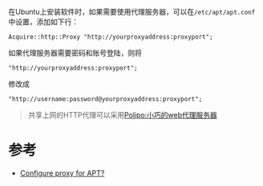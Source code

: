 在Ubuntu上安装软件时，如果需要使用代理服务器，可以在`/etc/apt/apt.conf`中设置，添加如下行：

```
Acquire::http::Proxy "http://yourproxyaddress:proxyport";
```

如果代理服务器需要密码和账号登陆，则将

```
"http://yourproxyaddress:proxyport";
```

修改成

```
"http://username:password@yourproxyaddress:proxyport";
```

> 共享上网的HTTP代理可以采用[Polipo:小巧的web代理服务器](../../../../service/proxy/polipo)

# 参考

* [Configure proxy for APT?](https://askubuntu.com/questions/257290/configure-proxy-for-apt)